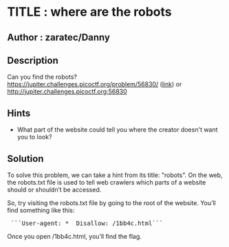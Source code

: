 # TITLE : where are the robots
## Author : zaratec/Danny
## Description
Can you find the robots? https://jupiter.challenges.picoctf.org/problem/56830/ ([link](https://jupiter.challenges.picoctf.org/problem/56830/)) or http://jupiter.challenges.picoctf.org:56830
## Hints
- What part of the website could tell you where the creator doesn't want you to look?
## Solution
To solve this problem, we can take a hint from its title: "robots". On the web, the robots.txt file is used to tell web crawlers which parts of a website should or shouldn’t be accessed.

So, try visiting the robots.txt file by going to the root of the website. You’ll find something like this:

<pre lang="markdown"> ```User-agent: *  Disallow: /1bb4c.html``` </pre>
Once you open /1bb4c.html, you’ll find the flag.
